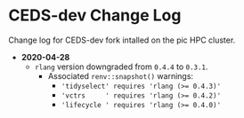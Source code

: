 # CEDS-dev Change Log
Change log for CEDS-dev fork intalled on the pic HPC cluster.

* **2020-04-28**
  * `rlang` version downgraded from `0.4.4` to `0.3.1`.
    * Associated `renv::snapshot()` warnings:
      * `'tidyselect' requires 'rlang (>= 0.4.3)'`
      * `'vctrs     ' requires 'rlang (>= 0.4.2)'`
      * `'lifecycle ' requires 'rlang (>= 0.4.0)'`
